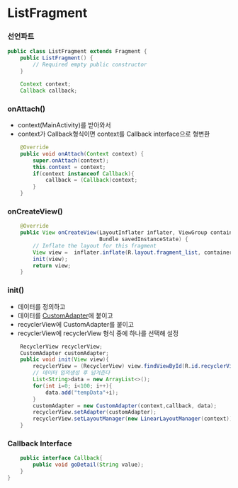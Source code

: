 # ListFragment

### 선언파트

```java
public class ListFragment extends Fragment {
    public ListFragment() {
        // Required empty public constructor
    }

    Context context;
    Callback callback;
```

### onAttach()
- context(MainActivity)를 받아와서
- context가 Callback형식이면 context를 Callback interface으로 형변환

```java
    @Override
    public void onAttach(Context context) {
        super.onAttach(context);
        this.context = context;
        if(context instanceof Callback){
            callback = (Callback)context;
        }
    }
```

### onCreateView()

```java
    @Override
    public View onCreateView(LayoutInflater inflater, ViewGroup container,
                             Bundle savedInstanceState) {
        // Inflate the layout for this fragment
        View view =  inflater.inflate(R.layout.fragment_list, container, false);
        init(view);
        return view;
    }
```

### init()
- 데이터를 정의하고
- 데이터를 [CustomAdapter](https://github.com/kps990515/ProgrammingStudy/tree/master/Android/FragmentBasic2/app/src)에 붙이고
- recyclerView에 CustomAdapter를 붙이고
- recyclerView에 recyclerView 형식 중에 하나를 선택해 설정

```java
    RecyclerView recyclerView;
    CustomAdapter customAdapter;
    public void init(View view){
        recyclerView = (RecyclerView) view.findViewById(R.id.recyclerView);
        // 데이터 임의생성 후 넘겨준다
        List<String>data = new ArrayList<>();
        for(int i=0; i<100; i++){
            data.add("tempData"+i);
        }
        customAdapter = new CustomAdapter(context,callback, data);
        recyclerView.setAdapter(customAdapter);
        recyclerView.setLayoutManager(new LinearLayoutManager(context));
    }
```

### Callback Interface

```java
    public interface Callback{
        public void goDetail(String value);
    }
}
```
